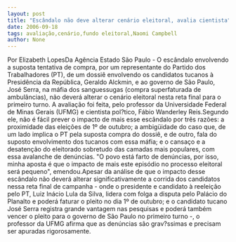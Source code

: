 ```yaml
---
layout: post
title: "Escândalo não deve alterar cenário eleitoral, avalia cientista"
date: 2006-09-18
tags: avaliação,cenário,fundo eleitoral,Naomi Campbell
author: None
---
```

Por Elizabeth LopesDa Agência Estado
São Paulo - O escândalo envolvendo a suposta tentativa de compra, por um representante do Partido dos Trabalhadores (PT), de um dossiê envolvendo os candidatos tucanos à Presidência da República, Geraldo Alckmin, e ao governo de São Paulo, José Serra, na máfia dos sanguessugas (compra superfaturada de ambulâncias), não deverá alterar o cenário eleitoral nesta reta final para o primeiro turno. A avaliação foi feita, pelo professor da Universidade Federal de Minas Gerais (UFMG) e cientista pol?tico, Fábio Wanderley Reis.Segundo ele, não é fácil prever o impacto de mais esse escândalo por três razões: a proximidade das eleições de 1º de outubro; a ambigüidade do caso que, de um lado implica o PT pela suposta compra do dossiê, e de outro, fala do suposto envolvimento dos tucanos com essa máfia; e o cansaço e a desatenção do eleitorado sobretudo das camadas mais populares, com essa avalanche de denúncias. \"O povo está farto de denúncias, por isso, minha aposta é que o impacto de mais este episódio no processo eleitoral será pequeno\", emendou.Apesar da análise de que o impacto desse escândalo não deverá alterar significativamente a corrida dos candidatos nessa reta final de campanha - onde o presidente e candidato à reeleição pelo PT, Luiz Inácio Lula da Silva, lidera com folga a disputa pelo Palácio do Planalto e poderá faturar o pleito no dia 1º de outubro; e o candidato tucano José Serra registra grande vantagem nas pesquisas e poderá também vencer o pleito para o governo de São Paulo no primeiro turno -, o professor da UFMG afirma que as denúncias são grav?ssimas e precisam ser apuradas rigorosamente. 